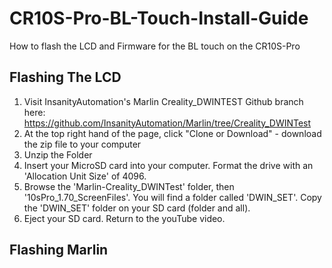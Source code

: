 # CR10S-Pro-BL-Touch-Install-Guide
How to flash the LCD and Firmware for the BL touch on the CR10S-Pro

## Flashing The LCD

1) Visit InsanityAutomation's Marlin Creality_DWINTEST Github branch here: https://github.com/InsanityAutomation/Marlin/tree/Creality_DWINTest
2) At the top right hand of the page, click "Clone or Download" - download the zip file to your computer 
3) Unzip the Folder
4) Insert your MicroSD card into your computer. Format the drive with an 'Allocation Unit Size' of 4096. 
5) Browse the 'Marlin-Creality_DWINTest' folder,  then '10sPro_1.70_ScreenFiles'. You will find a folder called 'DWIN_SET'. Copy the 'DWIN_SET' folder on your SD card (folder and all).
6) Eject your SD card. Return to the youTube video. 

## Flashing Marlin 
